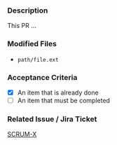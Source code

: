 [//]: # (These are comments, feel free to ignore them as they won't show up!)

### Description
[//]: # (In this part, add a short paragraph on what this PR intends to do)
This PR ...

[//]: # (TIP: Don't do a list of the commits, as they are already in the UI!)

### Modified Files
[//]: # (Here add the principal files that were modified, if not all of them)
- `path/file.ext`

### Acceptance Criteria
[//]: # (In this section, add the points you considered as "tests" for this PR to pass)
- [x] An item that is already done
- [ ] An item that must be completed

### Related Issue / Jira Ticket
[//]: # (To use a GH Issue, just #X it, the following is an example for a Jira Ticket)
[SCRUM-X](https://samuelperez1fgt.atlassian.net/browse/SCRUM-X)
